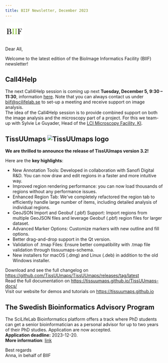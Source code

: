 ```yaml
---
title: BIIF Newsletter, December 2023
---
```

![BIIF logo](/images/biif_logo_white.png )

Dear All,

Welcome to the latest edition of the BioImage Informatics Facility (BIIF) newsletter! 

## Call4Help
The next Call4Help session is coming up next **Tuesday, December 5, 9:30 – 11:30**, information [here]( https://www.scilifelab.se/call4help-form/).
Note that you can always contact us under [biif@scilifelab.se](mailto:biif@scilifelab.se) to set-up a meeting and receive support on image analysis.   
The idea of the Call4Help session is to provide combined support on both the image analysis and the microscopy part of a project. For this we team-up with Sylvie Le Guyader, Head of the [LCI Microscopy Facility, KI](https://ki.se/en/bionut/live-cell-imaging-core-facility-lci?pk_vid=edc74ddcac41efbf16964996865aa670). 

## TissUUmaps ![TissUUmaps logo](/images/TissUUmaps_logo.png )
**We are thrilled to announce the release of TissUUmaps version 3.2!**  

Here are the **key highlights**:
 - New Annotation Tools: Developed in collaboration with Sanofi Digital R&D. You can now draw and edit regions in a faster and more intuitive way.
 - Improved region rendering performance: you can now load thousands of regions without any performance issues.
 - Enhanced Region Tab: We've completely refactored the region tab to efficiently handle large number of items, including detailed analysis of individual regions.
 - GeoJSON Import and Geobuf (.pbf) Support: Import regions from multiple GeoJSON files and leverage Geobuf (.pbf) region files for larger dataset.
 - Advanced Marker Options: Customize markers with new outline and fill options.
 - Better drag-and-drop support in the Qt version.
 - Validation of .tmap Files: Ensure better compatibility with .tmap file validation through tissuumaps-schema.
 - New installers for macOS (.dmg) and Linux (.deb) in addition to the old Windows installer.

 Download and see the full changelog on https://github.com/TissUUmaps/TissUUmaps/releases/tag/latest  
 Read the full documentation on https://tissuumaps.github.io/TissUUmaps-docs/  
 Visit our website for demos and tutorials on https://tissuumaps.github.io  
 
## The Swedish Bioinformatics Advisory Program
The SciLifeLab Bioinformatics platform offers a track where PhD students can get a senior bioinformatician as a personal advisor for up to two years of their PhD studies. Application are now accepted.  
**Application deadline:** 2023-12-20.  
**More information**: [link](https://www.scilifelab.se/training/the-swedish-bioinformatics-advisory-program)

Best regards  
Anna, in behalf of BIIF
